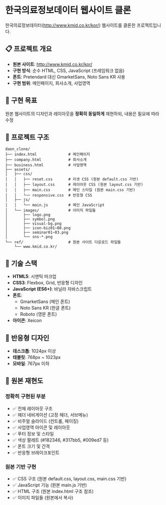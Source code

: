 # 한국의료정보데이터 웹사이트 클론

한국의료정보데이터(http://www.kmid.co.kr/kor/) 웹사이트를 클론한 프로젝트입니다.

## 📋 프로젝트 개요

- **원본 사이트**: http://www.kmid.co.kr/kor/
- **구현 방식**: 순수 HTML, CSS, JavaScript (프레임워크 없음)
- **폰트**: Pretendard 대신 GmarketSans, Noto Sans KR 사용
- **구현 범위**: 메인페이지, 회사소개, 사업영역

## 🎯 구현 목표

원본 웹사이트의 디자인과 레이아웃을 **정확히 동일하게** 재현하되, 내용은 필요에 따라 수정

## 📁 프로젝트 구조

```
daon_clone/
├── index.html              # 메인페이지
├── company.html            # 회사소개
├── business.html           # 사업영역
├── assets/
│   ├── css/
│   │   ├── reset.css       # 리셋 CSS (원본 default.css 기반)
│   │   ├── layout.css      # 레이아웃 CSS (원본 layout.css 기반)
│   │   ├── main.css        # 메인 스타일 (원본 main.css 기반)
│   │   └── responsive.css  # 반응형 CSS
│   ├── js/
│   │   └── main.js         # 메인 JavaScript
│   └── images/             # 이미지 파일들
│       ├── logo.png
│       ├── symbol.png
│       ├── visual-bg.png
│       ├── icon-biz01~08.png
│       ├── seminar01~03.png
│       └── sns-*.png
└── ref/                    # 원본 사이트 다운로드 파일들
    └── www.kmid.co.kr/
```

## 🔧 기술 스택

- **HTML5**: 시맨틱 마크업
- **CSS3**: Flexbox, Grid, 반응형 디자인
- **JavaScript (ES6+)**: 바닐라 자바스크립트
- **폰트**: 
  - GmarketSans (메인 폰트)
  - Noto Sans KR (한글 폰트)
  - Roboto (영문 폰트)
- **아이콘**: Xeicon


## 📱 반응형 디자인

- **데스크톱**: 1024px 이상
- **태블릿**: 768px ~ 1023px
- **모바일**: 767px 이하

## 🎯 원본 재현도

### 정확히 구현된 부분
- ✅ 전체 레이아웃 구조
- ✅ 헤더 네비게이션 (고정 헤더, 서브메뉴)
- ✅ 비주얼 슬라이드 (컨트롤, 페이징)
- ✅ 사업영역 아이콘 및 레이아웃
- ✅ 푸터 정보 및 스타일
- ✅ 색상 팔레트 (#182346, #317bb5, #009ed7 등)
- ✅ 폰트 크기 및 간격
- ✅ 반응형 브레이크포인트

### 원본 기반 구현
- ✅ CSS 구조 (원본 default.css, layout.css, main.css 기반)
- ✅ JavaScript 기능 (원본 main.js 기반)
- ✅ HTML 구조 (원본 index.html 구조 참조)
- ✅ 이미지 파일들 (원본에서 복사)

